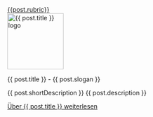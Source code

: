 <div id="front-jumbo" class="jumbotron">
  <div class="mb-2"><a href="/{{post.categories[0]}}" rel="nofollow">{{post.rubric}}</a></div>
  <a href="{{ post.url }}" class="black-link">
  <img src="{{ post.image }}" class="mb-2" style="width: 8rem;" alt="{{ post.title }} logo">
  </a>
  <p class="lead">{{ post.title }} - {{ post.slogan }}</p>
  <p>{{ post.shortDescription }} {{ post.description }}</p>
  <a class="btn btn-success" href="{{ post.url }}" role="button">Über {{ post.title }} weiterlesen</a>
</div>
